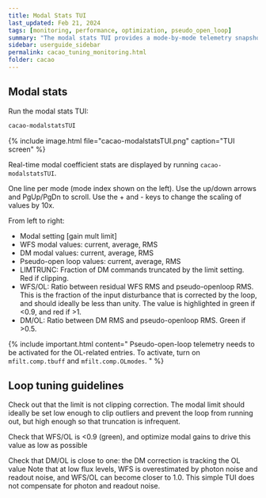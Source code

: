 ```yaml
---
title: Modal Stats TUI
last_updated: Feb 21, 2024
tags: [monitoring, performance, optimization, pseudo_open_loop]
summary: "The modal stats TUI provides a mode-by-mode telemetry snapshot"
sidebar: userguide_sidebar
permalink: cacao_tuning_monitoring.html
folder: cacao
---
```




## Modal stats

Run the modal stats TUI:
```bash
cacao-modalstatsTUI
```

{% include image.html file="cacao-modalstatsTUI.png" caption="TUI screen" %}


Real-time modal coefficient stats are displayed by running `cacao-modalstatsTUI`.

One line per mode (mode index shown on the left). Use the up/down arrows and PgUp/PgDn to scroll. Use the + and - keys to change the scaling of values by 10x.

From left to right:
- Modal setting [gain mult limit]
- WFS modal values:  current, average, RMS
- DM modal values: current, average, RMS
- Pseudo-open loop values: current, average, RMS
- LIMTRUNC: Fraction of DM commands truncated by the limit setting. Red if clipping.
- WFS/OL: Ratio between residual WFS RMS and pseudo-openloop RMS. This is the fraction of the input disturbance that is corrected by the loop, and should ideally be less than unity. The value is highlighted in green if <0.9, and red if >1.
- DM/OL: Ratio between DM RMS and pseudo-openloop RMS. Green if >0.5.


{% include important.html content="
Pseudo-open-loop telemetry needs to be activated for the OL-related entries. To activate, turn on `mfilt.comp.tbuff` and `mfilt.comp.OLmodes`.
" %}


## Loop tuning guidelines

Check out that the limit is not clipping correction. The modal limit should ideally be set low enough to clip outliers and prevent the loop from running out, but high enough so that truncation is infrequent.

Check that WFS/OL is <0.9 (green), and optimize modal gains to drive this value as low as possible

Check that DM/OL is close to one: the DM correction is tracking the OL value
Note that at low flux levels, WFS is overestimated by photon noise and readout noise, and WFS/OL can become closer to 1.0. This simple TUI does not compensate for photon and readout noise.
